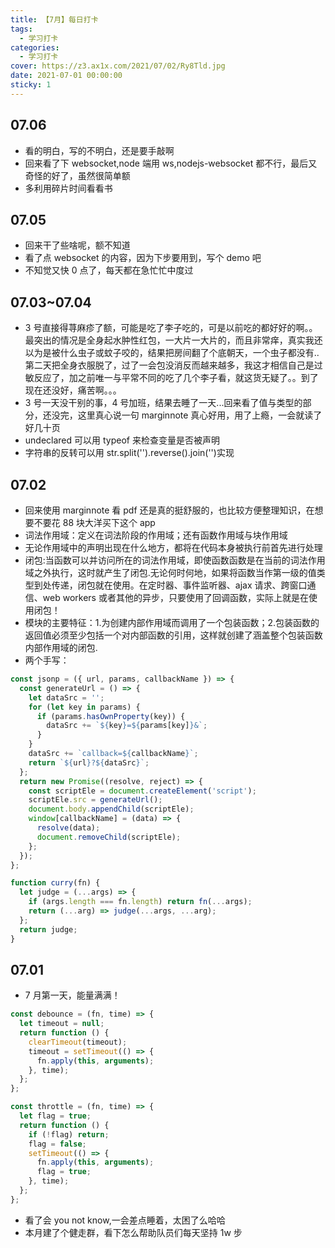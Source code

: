 ```yaml
---
title: 【7月】每日打卡
tags:
  - 学习打卡
categories:
  - 学习打卡
cover: https://z3.ax1x.com/2021/07/02/Ry8Tld.jpg
date: 2021-07-01 00:00:00
sticky: 1
---
```


## 07.06

- 看的明白，写的不明白，还是要手敲啊
- 回来看了下 websocket,node 端用 ws,nodejs-websocket 都不行，最后又奇怪的好了，虽然很简单额
- 多利用碎片时间看看书

## 07.05

- 回来干了些啥呢，额不知道
- 看了点 websocket 的内容，因为下步要用到，写个 demo 吧
- 不知觉又快 0 点了，每天都在急忙忙中度过

## 07.03~07.04

- 3 号直接得荨麻疹了额，可能是吃了李子吃的，可是以前吃的都好好的啊。。最突出的情况是全身起水肿性红包，一大片一大片的，而且非常痒，真实我还以为是被什么虫子或蚊子咬的，结果把房间翻了个底朝天，一个虫子都没有..第二天把全身衣服脱了，过了一会包没消反而越来越多，我这才相信自己是过敏反应了，加之前唯一与平常不同的吃了几个李子看，就这货无疑了。。到了现在还没好，痛苦啊。。。
- 3 号一天没干别的事，4 号加班，结果去睡了一天...回来看了值与类型的部分，还没完，这里真心说一句 marginnote 真心好用，用了上瘾，一会就读了好几十页
- undeclared 可以用 typeof 来检查变量是否被声明
- 字符串的反转可以用 str.split('').reverse().join('')实现

## 07.02

- 回来使用 marginnote 看 pdf 还是真的挺舒服的，也比较方便整理知识，在想要不要花 88 块大洋买下这个 app
- 词法作用域：定义在词法阶段的作用域；还有函数作用域与块作用域
- 无论作用域中的声明出现在什么地方，都将在代码本身被执行前首先进行处理
- 闭包:当函数可以并访问所在的词法作用域，即使函数函数是在当前的词法作用域之外执行，这时就产生了闭包.无论何时何地，如果将函数当作第一级的值类型到处传递，闭包就在使用。在定时器、事件监听器、ajax 请求、跨窗口通信、web workers 或者其他的异步，只要使用了回调函数，实际上就是在使用闭包！
- 模块的主要特征：1.为创建内部作用域而调用了一个包装函数；2.包装函数的返回值必须至少包括一个对内部函数的引用，这样就创建了涵盖整个包装函数内部作用域的闭包.
- 两个手写：

```js
const jsonp = ({ url, params, callbackName }) => {
  const generateUrl = () => {
    let dataSrc = '';
    for (let key in params) {
      if (params.hasOwnProperty(key)) {
        dataSrc += `${key}=${params[key]}&`;
      }
    }
    dataSrc += `callback=${callbackName}`;
    return `${url}?${dataSrc}`;
  };
  return new Promise((resolve, reject) => {
    const scriptEle = document.createElement('script');
    scriptEle.src = generateUrl();
    document.body.appendChild(scriptEle);
    window[callbackName] = (data) => {
      resolve(data);
      document.removeChild(scriptEle);
    };
  });
};
```

```js
function curry(fn) {
  let judge = (...args) => {
    if (args.length === fn.length) return fn(...args);
    return (...arg) => judge(...args, ...arg);
  };
  return judge;
}
```

## 07.01

- 7 月第一天，能量满满！

```js
const debounce = (fn, time) => {
  let timeout = null;
  return function () {
    clearTimeout(timeout);
    timeout = setTimeout(() => {
      fn.apply(this, arguments);
    }, time);
  };
};

const throttle = (fn, time) => {
  let flag = true;
  return function () {
    if (!flag) return;
    flag = false;
    setTimeout(() => {
      fn.apply(this, arguments);
      flag = true;
    }, time);
  };
};
```

- 看了会 you not know,一会差点睡着，太困了么哈哈
- 本月建了个健走群，看下怎么帮助队员们每天坚持 1w 步
